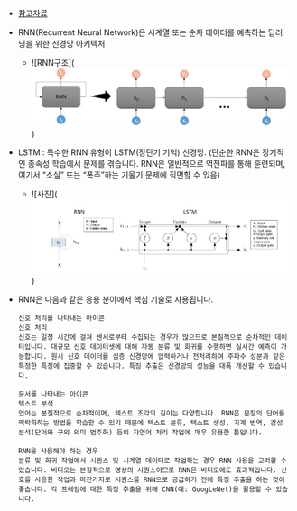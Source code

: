- [참고자료](https://kr.mathworks.com/discovery/rnn.html)
- RNN(Recurrent Neural Network)은 시계열 또는 순차 데이터를 예측하는 딥러닝을 위한 신경망 아키텍처
    - ![RNN구조](![alt text](image.png))
- LSTM : 특수한 RNN 유형이 LSTM(장단기 기억) 신경망. (단순한 RNN은 장기적인 종속성 학습에서 문제를 겪습니다. RNN은 일반적으로 역전파를 통해 훈련되며, 여기서 “소실” 또는 “폭주”하는 기울기 문제에 직면할 수 있음)
    - ![사진](![alt text](image-1.png))

- RNN은 다음과 같은 응용 분야에서 핵심 기술로 사용됩니다.
    ```
    신호 처리를 나타내는 아이콘 
    신호 처리
    신호는 일정 시간에 걸쳐 센서로부터 수집되는 경우가 많으므로 본질적으로 순차적인 데이터입니다. 대규모 신호 데이터셋에 대해 자동 분류 및 회귀를 수행하면 실시간 예측이 가능합니다. 원시 신호 데이터를 심층 신경망에 입력하거나 전처리하여 주파수 성분과 같은 특정한 특징에 집중할 수 있습니다. 특징 추출은 신경망의 성능을 대폭 개선할 수 있습니다.

    문서를 나타내는 아이콘
    텍스트 분석
    언어는 본질적으로 순차적이며, 텍스트 조각의 길이는 다양합니다. RNN은 문장의 단어를 맥락화하는 방법을 학습할 수 있기 때문에 텍스트 분류, 텍스트 생성, 기계 번역, 감성 분석(단어와 구의 의미 범주화) 등의 자연어 처리 작업에 매우 유용한 툴입니다.

    RNN을 사용해야 하는 경우
    분류 및 회귀 작업에서 시퀀스 및 시계열 데이터로 작업하는 경우 RNN 사용을 고려할 수 있습니다. 비디오는 본질적으로 영상의 시퀀스이므로 RNN은 비디오에도 효과적입니다. 신호를 사용한 작업과 마찬가지로 시퀀스를 RNN으로 공급하기 전에 특징 추출을 하는 것이 좋습니다. 각 프레임에 대한 특징 추출을 위해 CNN(예: GoogLeNet)을 활용할 수 있습니다.
    ```